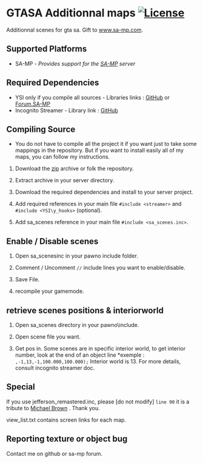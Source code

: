 [license]: https://tldrlegal.com/l/mit

# GTASA Additionnal maps [![License](http://img.shields.io/badge/license-MIT-lightgrey.svg?style=flat)][License]

Additionnal scenes for gta sa. Gift to www.sa-mp.com.

## Supported Platforms
 * SA-MP - _Provides support for the [SA-MP](http://www.sa-mp.com/) server_
 
## Required Dependencies
 * YSI only if you compile all sources - Libraries links  : [GitHub](https://github.com/Misiur/YSI) or [Forum.SA-MP](http://forum.sa-mp.com/showthread.php?t=570883)
 * Incognito Streamer - Library link : [GitHub](https://github.com/samp-incognito/samp-streamer-plugin/releases/tag/v2.82)

## Compiling Source
 * You do not have to compile all the project it if you want just to take some mappings in the repository. But if you want to install easily all of my maps, you can follow my instructions.

 1. Download the [zip](https://github.com/BenBout/GTASA-scenes/archive/master.zip) archive or folk the repository.

 2. Extract archive in your server directory.

 3. Download the required dependencies and install to your server project.

 4. Add required references in your main file `#include <streamer>` and `#include <YSI\y_hooks>` (optional).

 5. Add sa_scenes reference in your main file `#include <sa_scenes.inc>`.

## Enable / Disable scenes

 1. Open sa_scenesinc in your pawno include folder.
 
 2. Comment / Uncomment `//` include lines you want to enable/disable.

 3. Save File.
 
 4. recompile your gamemode.
 
## retrieve scenes positions & interiorworld

 1. Open sa_scenes directory in your pawno\include.
 
 2. Open scene file you want.
 
 3. Get pos in. Some scenes are in specific interior world, to get interior number, look at the end of an object line
	*exemple : `,-1,13,-1,100.000,100.000);` Interior world is 13. For more details, consult incognito streamer doc.
	
## Special
 If you use jefferson_remastered.inc, please [do not modify] `line 90` it is a tribute to [Michael Brown](https://en.wikipedia.org/wiki/Shooting_of_Michael_Brown) . Thank you.
 
 view_list.txt contains screen links for each map.

## Reporting texture or object bug

Contact me on github or sa-mp forum.
